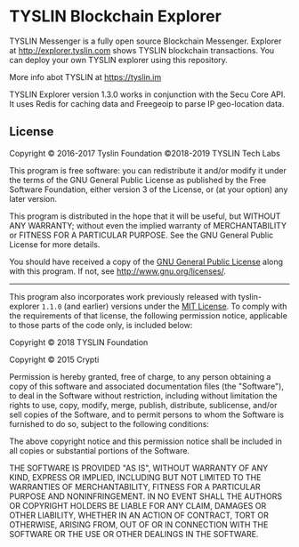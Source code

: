 # TYSLIN Blockchain Explorer

TYSLIN Messenger is a fully open source Blockchain Messenger. Explorer at http://explorer.tyslin.com shows TYSLIN blockchain transactions. You can deploy your own TYSLIN explorer using this repository.

More info abot TYSLIN at https://tyslin.im

TYSLIN Explorer version 1.3.0 works in conjunction with the Secu Core API. It uses Redis for caching data and Freegeoip to parse IP geo-location data.



## License

Copyright © 2016-2017 Tyslin Foundation ©2018-2019 TYSLIN Tech Labs

This program is free software: you can redistribute it and/or modify it under the terms of the GNU General Public License as published by the Free Software Foundation, either version 3 of the License, or (at your option) any later version.

This program is distributed in the hope that it will be useful, but WITHOUT ANY WARRANTY; without even the implied warranty of MERCHANTABILITY or FITNESS FOR A PARTICULAR PURPOSE. See the GNU General Public License for more details.

You should have received a copy of the [GNU General Public License](https://github.com/tyslin/tyslin-explorer/tree/master/LICENSE) along with this program.  If not, see <http://www.gnu.org/licenses/>.

***

This program also incorporates work previously released with tyslin-explorer `1.1.0` (and earlier) versions under the [MIT License](https://opensource.org/licenses/MIT). To comply with the requirements of that license, the following permission notice, applicable to those parts of the code only, is included below:

Copyright © 2018 TYSLIN Foundation
 
Copyright © 2015 Crypti

Permission is hereby granted, free of charge, to any person obtaining a copy of this software and associated documentation files (the "Software"), to deal in the Software without restriction, including without limitation the rights to use, copy, modify, merge, publish, distribute, sublicense, and/or sell copies of the Software, and to permit persons to whom the Software is furnished to do so, subject to the following conditions:

The above copyright notice and this permission notice shall be included in all copies or substantial portions of the Software.

THE SOFTWARE IS PROVIDED "AS IS", WITHOUT WARRANTY OF ANY KIND, EXPRESS OR IMPLIED, INCLUDING BUT NOT LIMITED TO THE WARRANTIES OF MERCHANTABILITY, FITNESS FOR A PARTICULAR PURPOSE AND NONINFRINGEMENT. IN NO EVENT SHALL THE AUTHORS OR COPYRIGHT HOLDERS BE LIABLE FOR ANY CLAIM, DAMAGES OR OTHER LIABILITY, WHETHER IN AN ACTION OF CONTRACT, TORT OR OTHERWISE, ARISING FROM, OUT OF OR IN CONNECTION WITH THE SOFTWARE OR THE USE OR OTHER DEALINGS IN THE SOFTWARE.
